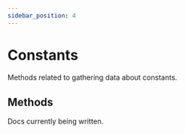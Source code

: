 ```yaml
---
sidebar_position: 4
---
```


# Constants

Methods related to gathering data about constants.

## Methods

Docs currently being written.
